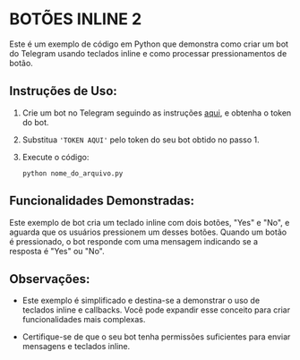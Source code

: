 # BOTÕES INLINE 2
Este é um exemplo de código em Python que demonstra como criar um bot do Telegram usando teclados inline e como processar pressionamentos de botão.

## Instruções de Uso:
1. Crie um bot no Telegram seguindo as instruções [aqui](https://core.telegram.org/bots#botfather), e obtenha o token do bot.

2. Substitua `'TOKEN AQUI'` pelo token do seu bot obtido no passo 1.

3. Execute o código:

   ```
   python nome_do_arquivo.py
   ```

## Funcionalidades Demonstradas:
Este exemplo de bot cria um teclado inline com dois botões, "Yes" e "No", e aguarda que os usuários pressionem um desses botões. Quando um botão é pressionado, o bot responde com uma mensagem indicando se a resposta é "Yes" ou "No".

## Observações:

- Este exemplo é simplificado e destina-se a demonstrar o uso de teclados inline e callbacks. Você pode expandir esse conceito para criar funcionalidades mais complexas.

- Certifique-se de que o seu bot tenha permissões suficientes para enviar mensagens e teclados inline.

